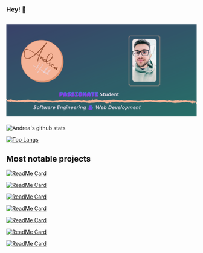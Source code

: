 ### Hey! 👋

## [![Andrea's header](https://github.com/AndreaHabib/AndreaHabib/blob/master/andrea.png)](https://andreahabib.netlify.app/)


![Andrea's github stats](https://github-readme-stats.vercel.app/api?username=AndreaHabib&show_icons=true&theme=dracula)

[![Top Langs](https://github-readme-stats.vercel.app/api/top-langs/?username=AndreaHabib&langs_count=8)](https://github.com/anuraghazra/github-readme-stats)

## Most notable projects

[![ReadMe Card](https://github-readme-stats.vercel.app/api/pin/?username=AndreaHabib&repo=Final_Project_330_JAVA)](https://github.com/AndreaHabib/Final_Project_330_JAVA)

[![ReadMe Card](https://github-readme-stats.vercel.app/api/pin/?username=AndreaHabib&repo=The_blog)](https://github.com/AndreaHabib/The_blog)

[![ReadMe Card](https://github-readme-stats.vercel.app/api/pin/?username=AndreaHabib&repo=GameStore)](https://github.com/AndreaHabib/GameStore)

[![ReadMe Card](https://github-readme-stats.vercel.app/api/pin/?username=AndreaHabib&repo=gamesFaves)](https://github.com/AndreaHabib/gamesFaves)

[![ReadMe Card](https://github-readme-stats.vercel.app/api/pin/?username=AndreaHabib&repo=ttp-team-2)](https://github.com/AndreaHabib/ttp-team-2)

[![ReadMe Card](https://github-readme-stats.vercel.app/api/pin/?username=AndreaHabib&repo=portfolio)](https://github.com/AndreaHabib/portfolio)

[![ReadMe Card](https://github-readme-stats.vercel.app/api/pin/?username=AndreaHabib&repo=Discord-bot)](https://github.com/AndreaHabib/Discord-bot)
